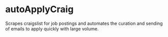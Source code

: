 # autoApplyCraig
Scrapes craigslist for job postings and automates the curation and sending of emails to apply quickly with large volume.
